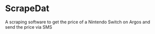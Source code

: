 # ScrapeDat
A scraping software to get the price of a Nintendo Switch on Argos and send the price via SMS
